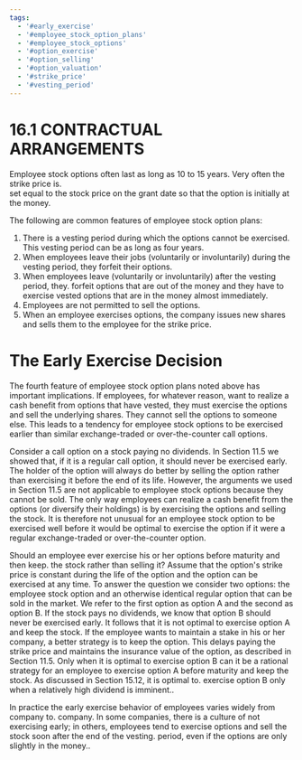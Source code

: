 ```yaml
---
tags:
  - '#early_exercise'
  - '#employee_stock_option_plans'
  - '#employee_stock_options'
  - '#option_exercise'
  - '#option_selling'
  - '#option_valuation'
  - '#strike_price'
  - '#vesting_period'
---
```

# 16.1 CONTRACTUAL ARRANGEMENTS  

Employee stock options often last as long as 10 to 15 years. Very often the strike price is.   
set equal to the stock price on the grant date so that the option is initially at the money.  

The following are common features of employee stock option plans:  

1. There is a vesting period during which the options cannot be exercised. This vesting period can be as long as four years.   
2. When employees leave their jobs (voluntarily or involuntarily) during the vesting period, they forfeit their options.   
3. When employees leave (voluntarily or involuntarily) after the vesting period, they. forfeit options that are out of the money and they have to exercise vested options that are in the money almost immediately.   
4. Employees are not permitted to sell the options.   
5. When an employee exercises options, the company issues new shares and sells them to the employee for the strike price.  

# The Early Exercise Decision  

The fourth feature of employee stock option plans noted above has important implications. If employees, for whatever reason, want to realize a cash benefit from options that have vested, they must exercise the options and sell the underlying shares. They cannot sell the options to someone else. This leads to a tendency for employee stock options to be exercised earlier than similar exchange-traded or over-the-counter call options.  

Consider a call option on a stock paying no dividends. In Section 11.5 we showed that, if it is a regular call option, it should never be exercised early. The holder of the option will always do better by selling the option rather than exercising it before the end of its life. However, the arguments we used in Section 11.5 are not applicable to employee stock options because they cannot be sold. The only way employees can realize a cash benefit from the options (or diversify their holdings) is by exercising the options and selling the stock. It is therefore not unusual for an employee stock option to be exercised well before it would be optimal to exercise the option if it were a regular exchange-traded or over-the-counter option.  

Should an employee ever exercise his or her options before maturity and then keep. the stock rather than selling it? Assume that the option's strike price is constant during the life of the option and the option can be exercised at any time. To answer the question we consider two options: the employee stock option and an otherwise identical regular option that can be sold in the market. We refer to the first option as option A and the second as option B. If the stock pays no dividends, we know that option B should never be exercised early. It follows that it is not optimal to exercise option A and keep the stock. If the employee wants to maintain a stake in his or her company, a better strategy is to keep the option. This delays paying the strike price and maintains the insurance value of the option, as described in Section 11.5. Only when it is optimal to exercise option B can it be a rational strategy for an employee to exercise option A before maturity and keep the stock. As discussed in Section 15.12, it is optimal to. exercise option B only when a relatively high dividend is imminent..  

In practice the early exercise behavior of employees varies widely from company to. company. In some companies, there is a culture of not exercising early; in others, employees tend to exercise options and sell the stock soon after the end of the vesting. period, even if the options are only slightly in the money..  
